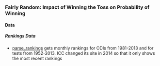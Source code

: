 ### Fairly Random: Impact of Winning the Toss on Probability of Winning


#### Data

##### Rankings Data

* [parse_rankings](scripts/04_parse_rankings.py) gets monthly rankings for ODIs from 1981-2013 and for tests from 1952-2013. ICC changed its site in 2014 so that it only shows the most recent rankings

